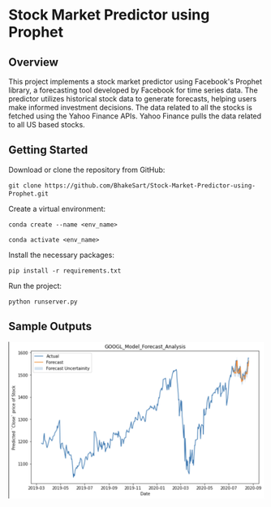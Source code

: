 # Stock Market Predictor using Prophet


## Overview

This project implements a stock market predictor using Facebook's Prophet library, a forecasting tool developed by Facebook for time series data. The predictor utilizes historical stock data to generate forecasts, helping users make informed investment decisions. The data related to all the stocks is fetched using the Yahoo Finance APIs. Yahoo Finance pulls the data related to all US based stocks.

## Getting Started

Download or clone the repository from GitHub:
```
git clone https://github.com/BhakeSart/Stock-Market-Predictor-using-Prophet.git
```

Create a virtual environment: 
```
conda create --name <env_name>
```
```
conda activate <env_name>
```

Install the necessary packages:
```
pip install -r requirements.txt
```
Run the project:
```
python runserver.py
```

## Sample Outputs

![Google Stock Forecast](https://github.com/BhakeSart/Stock-Market-Predictor-using-Prophet/blob/main/assests/google.png)




